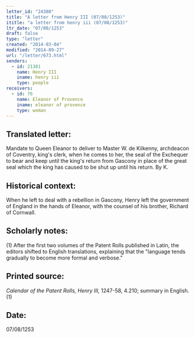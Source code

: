 ```yaml
---
letter_id: "24380"
title: "A letter from Henry III (07/08/1253)"
ititle: "a letter from henry iii (07/08/1253)"
ltr_date: "07/08/1253"
draft: false
type: "letter"
created: "2014-03-04"
modified: "2014-09-27"
url: "/letter/673.html"
senders:
  - id: 21381
    name: Henry III
    iname: henry iii
    type: people
receivers:
  - id: 76
    name: Eleanor of Provence
    iname: eleanor of provence
    type: woman
---
```

<h2> Translated letter:</h2>Mandate to Queen Eleanor to deliver to Master W. de Kilkenny, archdeacon of Coventry, king's clerk, when he comes to her, the seal of the Exchequer to bear and keep until the king's return from Gascony in place of the great seal which the king has caused to be shut up until his return.  By K.
<h2 class="mt-4"> Historical context:</h2>When he left to deal with a rebellion in Gascony, Henry left the government of England in the hands of Eleanor, with the counsel of his brother, Richard of Cornwall.
<h2 class="mt-4"> Scholarly notes:</h2>(1) After the first two volumes of the Patent Rolls published in Latin, the editors shifted to English translations, explaining that the "language tends gradually to become more formal and verbose."
<h2 class="mt-4"> Printed source:</h2><p><em>Calendar of the Patent Rolls, Henry III,</em> 1247-58, 4.210; summary in English.(1)</p><h2 class="mt-4"> Date:</h2>07/08/1253